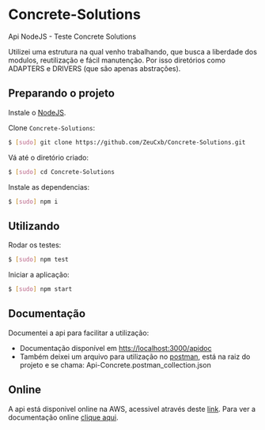 # Concrete-Solutions
Api NodeJS - Teste Concrete Solutions

Utilizei uma estrutura na qual venho trabalhando, que busca a liberdade dos modulos, reutilização e fácil manutenção. Por isso diretórios como ADAPTERS e DRIVERS (que são apenas abstrações).

## Preparando o projeto

Instale o [NodeJS](https://nodejs.org/).

Clone `Concrete-Solutions`:
```bash
$ [sudo] git clone https://github.com/ZeuCxb/Concrete-Solutions.git
```

Vá até o diretório criado:
```bash
$ [sudo] cd Concrete-Solutions
```

Instale as dependencias:
```bash
$ [sudo] npm i
```

## Utilizando

Rodar os testes:
```bash
$ [sudo] npm test
```

Iniciar a aplicação:
```bash
$ [sudo] npm start
```

## Documentação

Documentei a api para facilitar a utilização:
 - Documentação disponível em [htts://localhost:3000/apidoc](htts://localhost:3000/apidoc)
 - Também deixei um arquivo para utilização no [postman](https://www.getpostman.com/), está na raiz do projeto e se chama: Api-Concrete.postman_collection.json

## Online

A api está disponivel online na AWS, acessivel através deste [link](http://ec2-52-67-44-150.sa-east-1.compute.amazonaws.com).
Para ver a documentação online [clique aqui](http://ec2-52-67-44-150.sa-east-1.compute.amazonaws.com/apidoc/).
